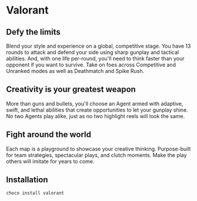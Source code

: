 ﻿# Valorant

## Defy the limits

Blend your style and experience on a global, competitive stage. You have 13 rounds to attack and defend your side using sharp gunplay and tactical abilities. And, with one life per-round, you'll need to think faster than your opponent if you want to survive. Take on foes across Competitive and Unranked modes as well as Deathmatch and Spike Rush.

## Creativity is your greatest weapon

More than guns and bullets, you'll choose an Agent armed with adaptive, swift, and lethal abilities that create opportunities to let your gunplay shine. No two Agents play alike, just as no two highlight reels will look the same.

## Fight around the world

Each map is a playground to showcase your creative thinking. Purpose-built for team strategies, spectacular plays, and clutch moments. Make the play others will imitate for years to come.

## Installation

```powershell
choco install valorant
```
